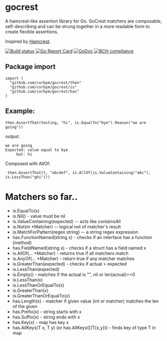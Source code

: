 # gocrest

A hamcrest-like assertion library for Go. GoCrest matchers are composable, self-describing and
can be strung together in a more readable form to create flexible assertions. 

Inspired by [Hamcrest](https://github.com/hamcrest). 

[![Build status](https://travis-ci.org/corbym/gocrest.svg?branch=master)](https://github.com/corbym/gocrest)
[![Go Report Card](https://goreportcard.com/badge/github.com/corbym/gocrest)](https://goreportcard.com/report/github.com/corbym/gocrest)
[![GoDoc](https://godoc.org/github.com/corbym/gocrest?status.svg)](http://godoc.org/github.com/corbym/gocrest)
[![BCH compliance](https://bettercodehub.com/edge/badge/corbym/gocrest?branch=master)](https://bettercodehub.com/)
## Package import

```
import (
  "github.com/corbym/gocrest/then"
  "github.com/corbym/gocrest/is"
  "github.com/corbym/gocrest/has"
)
```

## Example:
```
then.AssertThat(testing, "hi", is.EqualTo("bye").Reason("we are going"))
```

output:

```
we are going
Expected: value equal to bye
     but: hi
```

Composed with AllOf:

``` then.AssertThat(t, "abcdef", is.AllOf(is.ValueContaining("abc"), is.LessThan("ghi")))```

# Matchers so far..

- is.EqualTo(x)
- is.Nil() - value must be nil
- is.ValueContaining(expected) -- acts like containsAll
- is.Not(m *Matcher) -- logical not of matcher's result
- is.MatchForPattern(regex string) -- a string regex expression
- has.FunctionNamed(string x) - checks if an interface has a function (method)
- has.FieldNamed(string x) - checks if a struct has a field named x
- is.AllOf(... *Matcher) - returns true if all matchers match
- is.AnyOf(... *Matcher) - return true if any matcher matches
- is.GreaterThan(expected) - checks if actual > expected
- is.LessThan(expected)
- is.Empty() - matches if the actual is "", nil or len(actual)==0
- is.LessThan(x)
- is.LessThanOrEqualTo(x)
- is.GreaterThan(x)
- is.GreaterThanOrEqualTo(x)
- has.Length(x) - matcher if given value (int or matcher) matches the len of the given
- has.Prefix(x) - string starts with x
- has.Suffix(x) - string ends with x
- has.Key(x) - map has key x
- has.AllKeys(T x, T y) (or has.AllKeys([]T{x,y})) - finds key of type T in map
